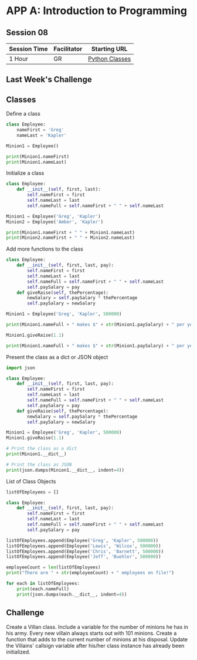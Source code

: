 # APP A: Introduction to Programming
## Session 08

|Session Time|Facilitator|Starting URL                                                          |
|------------|-----------|----------------------------------------------------------------------|
|1 Hour      |GR         |[Python Classes](https://www.w3schools.com/python/python_classes.asp) |

## Last Week's Challenge

## Classes
Define a class
```py
class Employee:
    nameFirst = 'Greg'
    nameLast = 'Kapler'

Minion1 = Employee()

print(Minion1.nameFirst)
print(Minion1.nameLast)
```

Initialize a class
```py
class Employee:
    def __init__(self, first, last):
        self.nameFirst = first
        self.nameLast = last
        self.nameFull = self.nameFirst + " " + self.nameLast

Minion1 = Employee('Greg', 'Kapler')
Minion2 = Employee('Amber', 'Kapler')

print(Minion1.nameFirst + " " + Minion1.nameLast)
print(Minion2.nameFirst + " " + Minion2.nameLast)
```


Add more functions to the class
```py
class Employee:
    def __init__(self, first, last, pay):
        self.nameFirst = first
        self.nameLast = last
        self.nameFull = self.nameFirst + " " + self.nameLast
        self.paySalary = pay
    def giveRaise(self, thePercentage):
        newSalary = self.paySalary * thePercentage
        self.paySalary = newSalary

Minion1 = Employee('Greg', 'Kapler', 500000)

print(Minion1.nameFull + " makes $" + str(Minion1.paySalary) + " per year!")

Minion1.giveRaise(1.1)

print(Minion1.nameFull + " makes $" + str(Minion1.paySalary) + " per year!")
```

Present the class as a dict or JSON object
```py
import json

class Employee:
    def __init__(self, first, last, pay):
        self.nameFirst = first
        self.nameLast = last
        self.nameFull = self.nameFirst + " " + self.nameLast
        self.paySalary = pay
    def giveRaise(self, thePercentage):
        newSalary = self.paySalary * thePercentage
        self.paySalary = newSalary

Minion1 = Employee('Greg', 'Kapler', 500000)
Minion1.giveRaise(1.1)

# Print the class as a dict
print(Minion1.__dict__)

# Print the class as JSON
print(json.dumps(Minion1.__dict__, indent=4))
```

List of Class Objects
```py
listOfEmployees = []

class Employee:
    def __init__(self, first, last, pay):
        self.nameFirst = first
        self.nameLast = last
        self.nameFull = self.nameFirst + " " + self.nameLast
        self.paySalary = pay

listOfEmployees.append(Employee('Greg', 'Kapler', 500000))
listOfEmployees.append(Employee('Lewis', 'Wilcox', 500000))
listOfEmployees.append(Employee('Chris', 'Barnett', 500000))
listOfEmployees.append(Employee('Jeff', 'Buehler', 500000))

employeeCount = len(listOfEmployees)
print("There are " + str(employeeCount) + " employees on file!")

for each in listOfEmployees:
    print(each.nameFull)
    print(json.dumps(each.__dict__, indent=4))
```

## Challenge
Create a Villan class.
Include a variable for the number of minions he has in his army.
Every new villain always starts out with 101 minions.
Create a function that adds to the current number of minions at his disposal.
Update the Villains' callsign variable after his/her class instance has already been initialized.